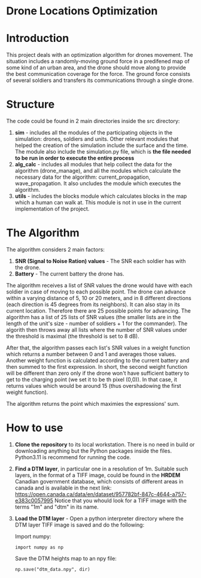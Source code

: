 # Drone Locations Optimization
# Introduction
This project deals with an optimization algorithm for drones movement.
The situation includes a randomly-moving ground force in a predifened map of some kind of an urban area,
and the drone should move along to provide the best communication coverage for the force.
The ground force consists of several soldiers and transfers its communications through a single drone.

# Structure
The code could be found in 2 main directories inside the src directory:
1. **sim** - includes all the modules of the participating objects in the simulation: drones, soldiers and units.
   Other relevant modules that helped the creation of the simulation include the surface and the time.
   The module also include the simulation.py file, which is **the file needed to be run in order to execute the entire
   process** 
3. **alg_calc** - includes all modules that help collect the data for the algorithm (drone_manage), and all the modules
   which calculate the necessary data for the algorithm: current_propagation, wave_propagation.
   It also uncludes the module which executes the algorithm.
4. **utils** - includes the blocks module which calculates blocks in the map which a human can walk at.
   This module is not in use in the current implementation of the project.

# The Algorithm
The algorithm considers 2 main factors:
1. **SNR (Signal to Noise Ration) values** - The SNR each soldier has with the drone.
2. **Battery** - The current battery the drone has.

The algorithm receives a list of SNR values the drone would have with each soldier in case of moving to each possible point.
The drone can advance within a varying distance of 5, 10 or 20 meters, and in 8 different directions (each direction is 45 degrees from its neighbors).
It can also stay in its current location. Therefore there are 25 possible points for advancing.
The algorithm has a list of 25 lists of SNR values (the smaller lists are in the length of the unit's size - number of soldiers + 1 for the commander).
The algorith then throws away all lists where the number of SNR values under the threshold is maximal (the threshold is set to 8 dB).

After that, the algorithm passes each list's SNR values in a weight function which returns a number between 0 and 1 and averages those values.
Another weight function is calculated according to the current battery and then summed to the first expression. In short, the second weight function
will be different than zero only if the drone won't have sufficient battery to get to the charging point (we set it to be th pixel (0,0)). In that case,
it returns values which would be around 15 (thus overshadowing the first weight function).

The algorithm returns the point which maximies the expressions' sum.

# How to use
1. **Clone the repository** to its local workstation.
   There is no need in build or downloading anything but the Python packages inside the files.
   Python3.11 is recommend for running the code.

2. **Find a DTM layer**, in particular one in a resolution of 1m.
   Suitable such layers, in the format of a TIFF image, could be found in the **HRDEM** Canadian government database, which consists of different areas in canada and
   is available in the next link:
   https://open.canada.ca/data/en/dataset/957782bf-847c-4644-a757-e383c0057995
   Notice that you whould look for a TIFF image with the terms "1m" and "dtm" in its name.

4. **Load the DTM layer** - Open a python interpreter directory where the DTM layer TIFF image is saved  and do the following:

   Import numpy:
   ```
   import numpy as np
   ```

   Save the DTM heights map to an npy file:
   
   ```
   np.save("dtm_data.npy", dir)
   ```

   
